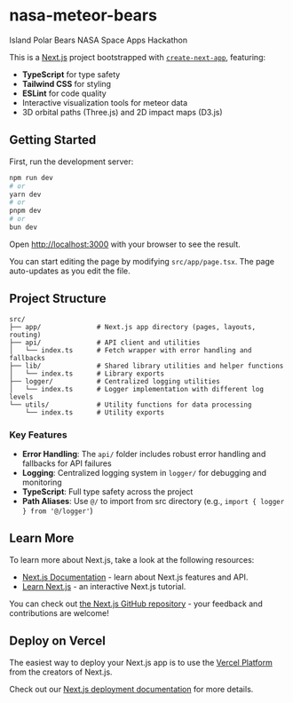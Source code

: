 # nasa-meteor-bears
Island Polar Bears NASA Space Apps Hackathon

This is a [Next.js](https://nextjs.org) project bootstrapped with [`create-next-app`](https://nextjs.org/docs/app/api-reference/cli/create-next-app), featuring:
- **TypeScript** for type safety
- **Tailwind CSS** for styling
- **ESLint** for code quality
- Interactive visualization tools for meteor data
- 3D orbital paths (Three.js) and 2D impact maps (D3.js)

## Getting Started

First, run the development server:

```bash
npm run dev
# or
yarn dev
# or
pnpm dev
# or
bun dev
```

Open [http://localhost:3000](http://localhost:3000) with your browser to see the result.

You can start editing the page by modifying `src/app/page.tsx`. The page auto-updates as you edit the file.

## Project Structure

```
src/
├── app/              # Next.js app directory (pages, layouts, routing)
├── api/              # API client and utilities
│   └── index.ts      # Fetch wrapper with error handling and fallbacks
├── lib/              # Shared library utilities and helper functions
│   └── index.ts      # Library exports
├── logger/           # Centralized logging utilities
│   └── index.ts      # Logger implementation with different log levels
└── utils/            # Utility functions for data processing
    └── index.ts      # Utility exports
```

### Key Features

- **Error Handling**: The `api/` folder includes robust error handling and fallbacks for API failures
- **Logging**: Centralized logging system in `logger/` for debugging and monitoring
- **TypeScript**: Full type safety across the project
- **Path Aliases**: Use `@/` to import from src directory (e.g., `import { logger } from '@/logger'`)

## Learn More

To learn more about Next.js, take a look at the following resources:

- [Next.js Documentation](https://nextjs.org/docs) - learn about Next.js features and API.
- [Learn Next.js](https://nextjs.org/learn) - an interactive Next.js tutorial.

You can check out [the Next.js GitHub repository](https://github.com/vercel/next.js) - your feedback and contributions are welcome!

## Deploy on Vercel

The easiest way to deploy your Next.js app is to use the [Vercel Platform](https://vercel.com/new?utm_medium=default-template&filter=next.js&utm_source=create-next-app&utm_campaign=create-next-app-readme) from the creators of Next.js.

Check out our [Next.js deployment documentation](https://nextjs.org/docs/app/building-your-application/deploying) for more details.
